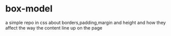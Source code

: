 # box-model
a simple repo in css about borders,padding,margin and height and how they affect the way the content line up on the page
